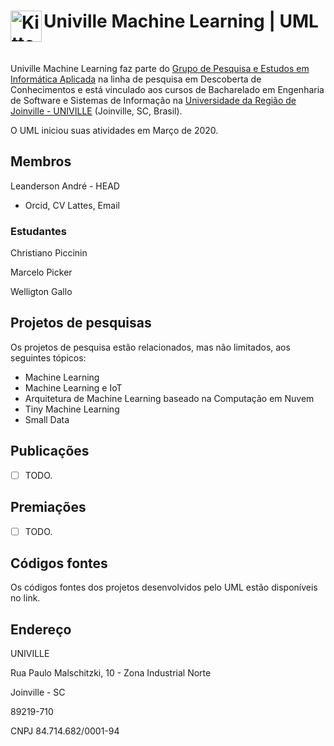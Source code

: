 <h1><img align="left"  src="https://avatars1.githubusercontent.com/u/62086287?s=200&v=4" alt="Kitten"
	title="Univille" width="50" height="50" /> Univille Machine Learning | UML</h1>
 <br>
 

Univille Machine Learning faz parte do [Grupo de Pesquisa e Estudos em Informática Aplicada](http://dgp.cnpq.br/dgp/espelhogrupo/9939140364534240) na linha de pesquisa em Descoberta de Conhecimentos e está vinculado aos cursos de Bacharelado em Engenharia de Software e Sistemas de Informação na [Universidade da Região de Joinville - UNIVILLE](https://univille.br) (Joinville, SC, Brasil). 

O UML iniciou suas atividades em Março de 2020.

## Membros

Leanderson André - HEAD
  * Orcid, CV Lattes, Email

### Estudantes

Christiano Piccinin

Marcelo Picker

Welligton Gallo


## Projetos de pesquisas

Os projetos de pesquisa estão relacionados, mas não limitados, aos seguintes tópicos:

* Machine Learning
* Machine Learning e IoT
* Arquitetura de Machine Learning baseado na Computação em Nuvem
* Tiny Machine Learning
* Small Data

## Publicações

- [ ] TODO.

## Premiações

- [ ] TODO.

## Códigos fontes

Os códigos fontes dos projetos desenvolvidos pelo UML estão disponíveis no link.

## Endereço

UNIVILLE

Rua Paulo Malschitzki, 10 - Zona Industrial Norte 

Joinville - SC 

89219-710

CNPJ 84.714.682/0001-94
